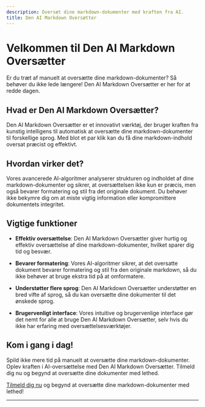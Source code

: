 ```yaml
---
description: Oversæt dine markdown-dokumenter med kraften fra AI.
title: Den AI Markdown Oversætter
---
```


# Velkommen til Den AI Markdown Oversætter

Er du træt af manuelt at oversætte dine markdown-dokumenter? Så behøver du ikke lede længere! Den AI Markdown Oversætter er her for at redde dagen.

## Hvad er Den AI Markdown Oversætter?

Den AI Markdown Oversætter er et innovativt værktøj, der bruger kraften fra kunstig intelligens til automatisk at oversætte dine markdown-dokumenter til forskellige sprog. Med blot et par klik kan du få dine markdown-indhold oversat præcist og effektivt.

## Hvordan virker det?

Vores avancerede AI-algoritmer analyserer strukturen og indholdet af dine markdown-dokumenter og sikrer, at oversættelsen ikke kun er præcis, men også bevarer formatering og stil fra det originale dokument. Du behøver ikke bekymre dig om at miste vigtig information eller kompromittere dokumentets integritet.

## Vigtige funktioner

- **Effektiv oversættelse**: Den AI Markdown Oversætter giver hurtig og effektiv oversættelse af dine markdown-dokumenter, hvilket sparer dig tid og besvær.

- **Bevarer formatering**: Vores AI-algoritmer sikrer, at det oversatte dokument bevarer formatering og stil fra den originale markdown, så du ikke behøver at bruge ekstra tid på at omformatere.

- **Understøtter flere sprog**: Den AI Markdown Oversætter understøtter en bred vifte af sprog, så du kan oversætte dine dokumenter til det ønskede sprog.

- **Brugervenligt interface**: Vores intuitive og brugervenlige interface gør det nemt for alle at bruge Den AI Markdown Oversætter, selv hvis du ikke har erfaring med oversættelsesværktøjer.

## Kom i gang i dag!

Spild ikke mere tid på manuelt at oversætte dine markdown-dokumenter. Oplev kraften i AI-oversættelse med Den AI Markdown Oversætter. Tilmeld dig nu og begynd at oversætte dine dokumenter med lethed.

[Tilmeld dig nu](https://www.ai-markdown-translator.com/signup) og begynd at oversætte dine markdown-dokumenter med lethed!

---